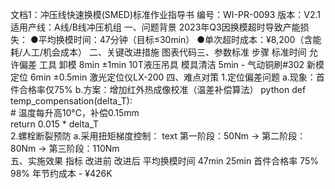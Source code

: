文档1：冲压线快速换模(SMED)标准作业指导书
编号：WI-PR-0093
版本：V2.1
适用产线：A线/B线冲压机组
一、问题背景
2023年Q3因换模超时导致产能损失：
●平均换模时间：47分钟（目标≤30min）
●单次超时成本：¥8,200（含能耗/人工/机会成本）
二、关键改进措施
图表代码三、参数标准
步骤	标准时间	允许偏差	工具
卸模	8min	±1min	10T液压吊具
模具清洁	5min	-	气动铜刷#302
新模定位	6min	±0.5min	激光定位仪LX-200
四、难点对策
1.定位偏差问题
a.现象：首件合格率仅75%
b.方案：增加红外热成像校准（温差补偿算法）
python
def temp_compensation(delta_T):  
    # 温度每升高10°C，补偿0.15mm  
    return 0.015 * delta_T  
2.螺栓断裂预防
a.采用扭矩梯度控制：
text
第一阶段：50Nm → 第二阶段：80Nm → 第三阶段：110Nm  
五、实施效果
指标	改进前	改进后
平均换模时间	47min	25min
首件合格率	75%	98%
年节约成本	-	¥426K


